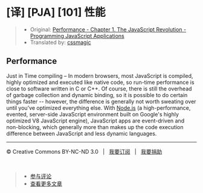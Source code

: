# [译] [PJA] [101] 性能

> * Original: [Performance - Chapter 1. The JavaScript Revolution - Programming JavaScript Applications](http://chimera.labs.oreilly.com/books/1234000000262/ch01.html#performance)
> * Translated by: [cssmagic](https://github.com/cssmagic)

## Performance

Just in Time compiling – In modern browsers, most JavaScript is compiled, highly optimized and executed like native code, so run-time performance is close to software written in C or C\+\+. Of course, there is still the overhead of garbage collection and dynamic binding, so it is possible to do certain things faster -- however, the difference is generally not worth sweating over until you’ve optimized everything else. With [Node.js][6] (a high-performance, evented, server-side JavaScript environment built on Google's highly optimized V8 JavaScript engine), JavaScript apps are event-driven and non-blocking, which generally more than makes up the code execution difference between JavaScript and less dynamic languages.

[6]: http://nodejs.com/

***

&copy; Creative Commons BY-NC-ND 3.0 &nbsp; | &nbsp; [我要订阅](http://www.cssmagic.net/blog/subscribe) &nbsp; | &nbsp; [我要捐助](http://www.cssmagic.net/blog/donate)

&nbsp;
> * [参与评论](https://github.com/cssmagic/blog/issues/XXXXXXXXXX)
> * [查看更多文章](https://github.com/cssmagic/blog/issues?state=open)
